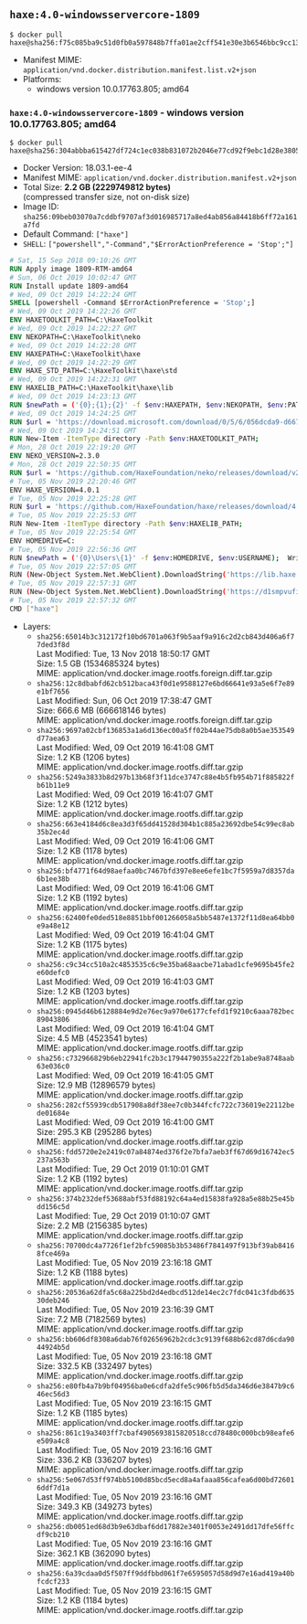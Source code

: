 ## `haxe:4.0-windowsservercore-1809`

```console
$ docker pull haxe@sha256:f75c085ba9c51d0fb0a597848b7ffa01ae2cff541e30e3b6546bbc9cc13241a9
```

-	Manifest MIME: `application/vnd.docker.distribution.manifest.list.v2+json`
-	Platforms:
	-	windows version 10.0.17763.805; amd64

### `haxe:4.0-windowsservercore-1809` - windows version 10.0.17763.805; amd64

```console
$ docker pull haxe@sha256:304abbba615427df724c1ec038b831072b2046e77cd92f9ebc1d28e38056cf6b
```

-	Docker Version: 18.03.1-ee-4
-	Manifest MIME: `application/vnd.docker.distribution.manifest.v2+json`
-	Total Size: **2.2 GB (2229749812 bytes)**  
	(compressed transfer size, not on-disk size)
-	Image ID: `sha256:09beb03070a7cddbf9707af3d016985717a8ed4ab856a84418b6ff72a161a7fd`
-	Default Command: `["haxe"]`
-	`SHELL`: `["powershell","-Command","$ErrorActionPreference = 'Stop';"]`

```dockerfile
# Sat, 15 Sep 2018 09:10:26 GMT
RUN Apply image 1809-RTM-amd64
# Sun, 06 Oct 2019 10:02:47 GMT
RUN Install update 1809-amd64
# Wed, 09 Oct 2019 14:22:24 GMT
SHELL [powershell -Command $ErrorActionPreference = 'Stop';]
# Wed, 09 Oct 2019 14:22:26 GMT
ENV HAXETOOLKIT_PATH=C:\HaxeToolkit
# Wed, 09 Oct 2019 14:22:27 GMT
ENV NEKOPATH=C:\HaxeToolkit\neko
# Wed, 09 Oct 2019 14:22:28 GMT
ENV HAXEPATH=C:\HaxeToolkit\haxe
# Wed, 09 Oct 2019 14:22:29 GMT
ENV HAXE_STD_PATH=C:\HaxeToolkit\haxe\std
# Wed, 09 Oct 2019 14:22:31 GMT
ENV HAXELIB_PATH=C:\HaxeToolkit\haxe\lib
# Wed, 09 Oct 2019 14:23:13 GMT
RUN $newPath = ('{0};{1};{2}' -f $env:HAXEPATH, $env:NEKOPATH, $env:PATH); 	Write-Host ('Updating PATH: {0}' -f $newPath); 	[Environment]::SetEnvironmentVariable('PATH', $newPath, [EnvironmentVariableTarget]::Machine);
# Wed, 09 Oct 2019 14:24:25 GMT
RUN $url = 'https://download.microsoft.com/download/0/5/6/056dcda9-d667-4e27-8001-8a0c6971d6b1/vcredist_x86.exe'; 	Write-Host ('Downloading {0} ...' -f $url); 	[Net.ServicePointManager]::SecurityProtocol = [Net.SecurityProtocolType]::Tls12; 	Invoke-WebRequest -Uri $url -OutFile 'vcredist_x86.exe'; 		Write-Host 'Verifying sha256 (89f4e593ea5541d1c53f983923124f9fd061a1c0c967339109e375c661573c17) ...'; 	if ((Get-FileHash vcredist_x86.exe -Algorithm sha256).Hash -ne '89f4e593ea5541d1c53f983923124f9fd061a1c0c967339109e375c661573c17') { 		Write-Host 'FAILED!'; 		exit 1; 	}; 		Write-Host 'Installing ...'; 	Start-Process -FilePath "vcredist_x86.exe" -ArgumentList "/Q" -Wait; 		Write-Host 'Removing installer...'; 	Remove-Item .\vcredist_x86.exe; 		Write-Host 'Complete.';
# Wed, 09 Oct 2019 14:24:51 GMT
RUN New-Item -ItemType directory -Path $env:HAXETOOLKIT_PATH;
# Mon, 28 Oct 2019 22:19:20 GMT
ENV NEKO_VERSION=2.3.0
# Mon, 28 Oct 2019 22:50:35 GMT
RUN $url = 'https://github.com/HaxeFoundation/neko/releases/download/v2-3-0/neko-2.3.0-win64.zip'; 	Write-Host ('Downloading {0} ...' -f $url); 	[Net.ServicePointManager]::SecurityProtocol = [Net.SecurityProtocolType]::Tls12; 	Invoke-WebRequest -Uri $url -OutFile 'neko.zip'; 		Write-Host 'Verifying sha256 (d09fdf362cd2e3274f6c8528be7211663260c3a5323ce893b7637c2818995f0b) ...'; 	if ((Get-FileHash neko.zip -Algorithm sha256).Hash -ne 'd09fdf362cd2e3274f6c8528be7211663260c3a5323ce893b7637c2818995f0b') { 		Write-Host 'FAILED!'; 		exit 1; 	}; 		Write-Host 'Expanding ...'; 	New-Item -ItemType directory -Path tmp; 	Expand-Archive -Path neko.zip -DestinationPath tmp; 	if (Test-Path tmp\neko.exe) { Move-Item tmp $env:NEKOPATH } 	else { Move-Item (Resolve-Path tmp\neko* | Select -ExpandProperty Path) $env:NEKOPATH }; 		Write-Host 'Removing ...'; 	Remove-Item -Path neko.zip, tmp -Force -Recurse -ErrorAction Ignore; 		Write-Host 'Verifying install ...'; 	Write-Host '  neko -version'; neko -version; 		Write-Host 'Complete.';
# Tue, 05 Nov 2019 22:20:46 GMT
ENV HAXE_VERSION=4.0.1
# Tue, 05 Nov 2019 22:25:28 GMT
RUN $url = 'https://github.com/HaxeFoundation/haxe/releases/download/4.0.1/haxe-4.0.1-win64.zip'; 	Write-Host ('Downloading {0} ...' -f $url); 	[Net.ServicePointManager]::SecurityProtocol = [Net.SecurityProtocolType]::Tls12; 	Invoke-WebRequest -Uri $url -OutFile haxe.zip; 		Write-Host 'Verifying sha256 (782f1a6036d25e9fbcfe4877cb14632321d80c5ac487046ecf267934a1e8d24d) ...'; 	if ((Get-FileHash haxe.zip -Algorithm sha256).Hash -ne '782f1a6036d25e9fbcfe4877cb14632321d80c5ac487046ecf267934a1e8d24d') { 		Write-Host 'FAILED!'; 		exit 1; 	}; 		Write-Host 'Expanding ...'; 	New-Item -ItemType directory -Path tmp; 	Expand-Archive -Path haxe.zip -DestinationPath tmp; 	if (Test-Path tmp\haxe.exe) { Move-Item tmp $env:HAXEPATH } 	else { Move-Item (Resolve-Path tmp\haxe* | Select -ExpandProperty Path) $env:HAXEPATH }; 		Write-Host 'Removing ...'; 	Remove-Item -Path haxe.zip, tmp -Force -Recurse -ErrorAction Ignore; 		Write-Host 'Verifying install ...'; 	Write-Host '  haxe -version'; haxe -version; 	Write-Host '  haxelib version'; haxelib version; 		Write-Host 'Complete.';
# Tue, 05 Nov 2019 22:25:53 GMT
RUN New-Item -ItemType directory -Path $env:HAXELIB_PATH;
# Tue, 05 Nov 2019 22:25:54 GMT
ENV HOMEDRIVE=C:
# Tue, 05 Nov 2019 22:56:36 GMT
RUN $newPath = ('{0}\Users\{1}' -f $env:HOMEDRIVE, $env:USERNAME); 	Write-Host ('Updating HOMEPATH: {0}' -f $newPath); 	[Environment]::SetEnvironmentVariable('HOMEPATH', $newPath, [EnvironmentVariableTarget]::Machine);
# Tue, 05 Nov 2019 22:57:05 GMT
RUN (New-Object System.Net.WebClient).DownloadString('https://lib.haxe.org') >$null
# Tue, 05 Nov 2019 22:57:31 GMT
RUN (New-Object System.Net.WebClient).DownloadString('https://d1smpvufia21az.cloudfront.net') >$null
# Tue, 05 Nov 2019 22:57:32 GMT
CMD ["haxe"]
```

-	Layers:
	-	`sha256:65014b3c312172f10bd6701a063f9b5aaf9a916c2d2cb843d406a6f77ded3f8d`  
		Last Modified: Tue, 13 Nov 2018 18:50:17 GMT  
		Size: 1.5 GB (1534685324 bytes)  
		MIME: application/vnd.docker.image.rootfs.foreign.diff.tar.gzip
	-	`sha256:12c8dbabfd62cb512baca43f0d1e9588127e6bd66641e93a5e6f7e89e1bf7656`  
		Last Modified: Sun, 06 Oct 2019 17:38:47 GMT  
		Size: 666.6 MB (666618146 bytes)  
		MIME: application/vnd.docker.image.rootfs.foreign.diff.tar.gzip
	-	`sha256:9697a02cbf136853a1a6d136ec00a5ff02b44ae75db8a0b5ae353549d77aea63`  
		Last Modified: Wed, 09 Oct 2019 16:41:08 GMT  
		Size: 1.2 KB (1206 bytes)  
		MIME: application/vnd.docker.image.rootfs.diff.tar.gzip
	-	`sha256:5249a3833b8d297b13b68f3f11dce3747c88e4b5fb954b71f885822fb61b11e9`  
		Last Modified: Wed, 09 Oct 2019 16:41:07 GMT  
		Size: 1.2 KB (1212 bytes)  
		MIME: application/vnd.docker.image.rootfs.diff.tar.gzip
	-	`sha256:663e4184d6c8ea3d3f65dd41528d304b1c885a23692dbe54c99ec8ab35b2ec4d`  
		Last Modified: Wed, 09 Oct 2019 16:41:06 GMT  
		Size: 1.2 KB (1178 bytes)  
		MIME: application/vnd.docker.image.rootfs.diff.tar.gzip
	-	`sha256:bf4771f64d98aefaa0bc7467bfd397e8ee6efe1bc7f5959a7d8357da6b1ee38b`  
		Last Modified: Wed, 09 Oct 2019 16:41:06 GMT  
		Size: 1.2 KB (1192 bytes)  
		MIME: application/vnd.docker.image.rootfs.diff.tar.gzip
	-	`sha256:62400fe0ded518e8851bbf001266058a5bb5487e1372f11d8ea64bb0e9a48e12`  
		Last Modified: Wed, 09 Oct 2019 16:41:04 GMT  
		Size: 1.2 KB (1175 bytes)  
		MIME: application/vnd.docker.image.rootfs.diff.tar.gzip
	-	`sha256:c9c34cc510a2c4853535c6c9e35ba68aacbe71abad1cfe9695b45fe2e60defc0`  
		Last Modified: Wed, 09 Oct 2019 16:41:03 GMT  
		Size: 1.2 KB (1203 bytes)  
		MIME: application/vnd.docker.image.rootfs.diff.tar.gzip
	-	`sha256:0945d46b6128884e9d2e76ec9a970e6177cfefd1f9210c6aaa782bec89043806`  
		Last Modified: Wed, 09 Oct 2019 16:41:04 GMT  
		Size: 4.5 MB (4523541 bytes)  
		MIME: application/vnd.docker.image.rootfs.diff.tar.gzip
	-	`sha256:c732966829b6eb22941fc2b3c17944790355a222f2b1abe9a8748aab63e036c0`  
		Last Modified: Wed, 09 Oct 2019 16:41:05 GMT  
		Size: 12.9 MB (12896579 bytes)  
		MIME: application/vnd.docker.image.rootfs.diff.tar.gzip
	-	`sha256:282cf55939cdb517908a8df38ee7c0b344fcfc722c736019e22112bede01684e`  
		Last Modified: Wed, 09 Oct 2019 16:41:00 GMT  
		Size: 295.3 KB (295286 bytes)  
		MIME: application/vnd.docker.image.rootfs.diff.tar.gzip
	-	`sha256:fdd5720e2e2419c07a84874ed376f2e7bfa7aeb3ff67d69d16742ec5237a563b`  
		Last Modified: Tue, 29 Oct 2019 01:10:01 GMT  
		Size: 1.2 KB (1192 bytes)  
		MIME: application/vnd.docker.image.rootfs.diff.tar.gzip
	-	`sha256:374b232def53688abf53fd88192c64a4ed15838fa928a5e88b25e45bdd156c5d`  
		Last Modified: Tue, 29 Oct 2019 01:10:07 GMT  
		Size: 2.2 MB (2156385 bytes)  
		MIME: application/vnd.docker.image.rootfs.diff.tar.gzip
	-	`sha256:70700dc4a7726f1ef2bfc59085b3b53486f7841497f913bf39ab84168fce469a`  
		Last Modified: Tue, 05 Nov 2019 23:16:18 GMT  
		Size: 1.2 KB (1188 bytes)  
		MIME: application/vnd.docker.image.rootfs.diff.tar.gzip
	-	`sha256:20536a62dfa5c68a225bd2d4edbcd512de14ec2c7fdc041c3fdbd63530deb246`  
		Last Modified: Tue, 05 Nov 2019 23:16:39 GMT  
		Size: 7.2 MB (7182569 bytes)  
		MIME: application/vnd.docker.image.rootfs.diff.tar.gzip
	-	`sha256:bb606df8308a6dab76f02656962b2cdc3c9139f688b62cd87d6cda9044924b5d`  
		Last Modified: Tue, 05 Nov 2019 23:16:18 GMT  
		Size: 332.5 KB (332497 bytes)  
		MIME: application/vnd.docker.image.rootfs.diff.tar.gzip
	-	`sha256:e80fb4a7b9bf04956ba0e6cdfa2dfe5c906fb5d5da346d6e3847b9c646ec56d3`  
		Last Modified: Tue, 05 Nov 2019 23:16:15 GMT  
		Size: 1.2 KB (1185 bytes)  
		MIME: application/vnd.docker.image.rootfs.diff.tar.gzip
	-	`sha256:861c19a3403ff7cbaf4905693815820518ccd78480c000bcb98eafe6e509a4c8`  
		Last Modified: Tue, 05 Nov 2019 23:16:16 GMT  
		Size: 336.2 KB (336207 bytes)  
		MIME: application/vnd.docker.image.rootfs.diff.tar.gzip
	-	`sha256:5e067d53ff974bb5100d85bcd5ecd8a4afaaa856cafea6d00bd726016ddf7d1a`  
		Last Modified: Tue, 05 Nov 2019 23:16:16 GMT  
		Size: 349.3 KB (349273 bytes)  
		MIME: application/vnd.docker.image.rootfs.diff.tar.gzip
	-	`sha256:db0051ed68d3b9e63dbaf6dd17882e3401f0053e2491dd17dfe56ffcdf9cb210`  
		Last Modified: Tue, 05 Nov 2019 23:16:16 GMT  
		Size: 362.1 KB (362090 bytes)  
		MIME: application/vnd.docker.image.rootfs.diff.tar.gzip
	-	`sha256:6a39cdaa0d5f507ff9ddfbbd061f7e6595057d58d9d7e16ad419a40bfcdcf233`  
		Last Modified: Tue, 05 Nov 2019 23:16:15 GMT  
		Size: 1.2 KB (1184 bytes)  
		MIME: application/vnd.docker.image.rootfs.diff.tar.gzip

